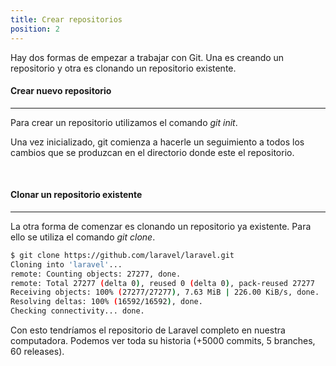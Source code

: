 ```yaml
---
title: Crear repositorios
position: 2
---
```

Hay dos formas de empezar a trabajar con Git. Una es creando un repositorio y otra es clonando un repositorio existente.

#### Crear nuevo repositorio
------
Para crear un repositorio utilizamos el comando *git init*.



Una vez inicializado, git comienza a hacerle un seguimiento a todos los cambios que se produzcan en el directorio donde este el repositorio.

<br>

#### Clonar un repositorio existente
------
La otra forma de comenzar es clonando un repositorio ya existente. Para ello se utiliza el comando *git clone*. 

```sh
$ git clone https://github.com/laravel/laravel.git
Cloning into 'laravel'...
remote: Counting objects: 27277, done.
remote: Total 27277 (delta 0), reused 0 (delta 0), pack-reused 27277
Receiving objects: 100% (27277/27277), 7.63 MiB | 226.00 KiB/s, done.
Resolving deltas: 100% (16592/16592), done.
Checking connectivity... done.
```

Con esto tendríamos el repositorio de Laravel completo en nuestra computadora. Podemos ver toda su historia (+5000 commits, 5 branches, 60 releases).








